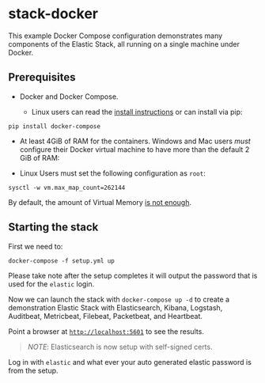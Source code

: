 # stack-docker
This example Docker Compose configuration demonstrates many components of the
Elastic Stack, all running on a single machine under Docker.

## Prerequisites
- Docker and Docker Compose.

  * Linux users can read the [install instructions](https://docs.docker.com/compose/install/#install-compose) or can install via pip:
```
pip install docker-compose
```

* At least 4GiB of RAM for the containers. Windows and Mac users _must_
configure their Docker virtual machine to have more than the default 2 GiB of
RAM:


* Linux Users must set the following configuration as `root`:

```
sysctl -w vm.max_map_count=262144
```
By default, the amount of Virtual Memory [is not enough](https://www.elastic.co/guide/en/elasticsearch/reference/current/vm-max-map-count.html).


## Starting the stack

First we need to:

```
docker-compose -f setup.yml up
```

Please take note after the setup completes it will output the password
that is used for the `elastic` login.

Now we can launch the stack with `docker-compose up -d` to create a demonstration Elastic Stack with
Elasticsearch, Kibana, Logstash, Auditbeat, Metricbeat, Filebeat, Packetbeat,
and Heartbeat.

Point a browser at [`http://localhost:5601`](http://localhost:5601) to see the results.
> *NOTE*: Elasticsearch is now setup with self-signed certs.

Log in with `elastic` and what ever your auto generated elastic password is from the
setup.

